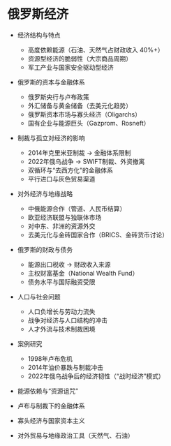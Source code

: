 # 俄罗斯经济

* 经济结构与特点
  * 高度依赖能源（石油、天然气占财政收入 40%+）
  * 资源型经济的脆弱性（大宗商品周期）
  * 军工产业与国家安全驱动型经济
* 俄罗斯的资本与金融体系
  * 俄罗斯央行与卢布政策
  * 外汇储备与黄金储备（去美元化趋势）
  * 俄罗斯资本市场与寡头经济（Oligarchs）
  * 国有企业与能源巨头（Gazprom、Rosneft）
* 制裁与孤立对经济的影响
  * 2014年克里米亚制裁 → 金融体系限制
  * 2022年俄乌战争 → SWIFT制裁、外资撤离
  * 双循环与“去西方化”的金融体系
  * 平行进口与灰色贸易渠道
* 对外经济与地缘战略
  * 中俄能源合作（管道、人民币结算）
  * 欧亚经济联盟与独联体市场
  * 对中东、非洲的资源外交
  * 去美元化与金砖国家合作（BRICS、金砖货币讨论）
* 俄罗斯的财政与债务
  * 能源出口税收 → 财政收入来源
  * 主权财富基金（National Wealth Fund）
  * 债务水平与国际融资受限
* 人口与社会问题
  * 人口负增长与劳动力流失
  * 战争对经济与人口结构的冲击
  * 人才外流与技术制裁困境
* 案例研究
  * 1998年卢布危机
  * 2014年油价暴跌与制裁冲击
  * 2022年俄乌战争后的经济韧性（“战时经济”模式）



* 能源依赖与“资源诅咒”
* 卢布与制裁下的金融体系
* 寡头经济与国家资本主义
* 对外贸易与地缘政治工具（天然气、石油）
